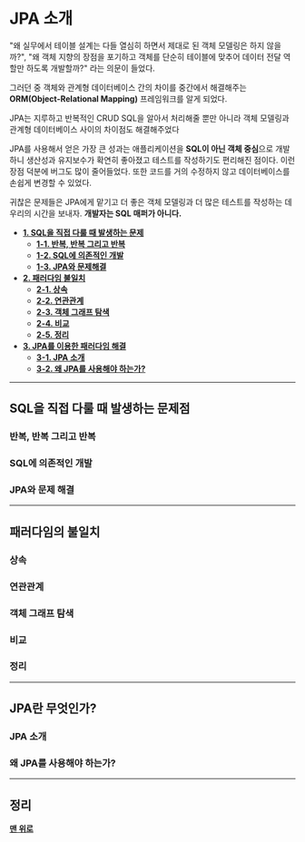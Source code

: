 # JPA 소개
"왜 실무에서 테이블 설계는 다들 열심히 하면서 제대로 된 객체 모델링은 하지 않을까?", 
"왜 객체 지향의 장점을 포기하고 객체를 단순히 테이블에 맞추어 데이터 전달 역할만 하도록 개발할까?" 라는 의문이 들었다.

그러던 중 객체와 관계형 데이터베이스 간의 차이를 중간에서 해결해주는 **ORM(Object-Relational Mapping)** 프레임워크를 알게 되었다.

JPA는 지루하고 반복적인 CRUD SQL을 알아서 처리해줄 뿐만 아니라 객체 모델링과 관계형 데이터베이스 사이의 차이점도 해결해주었다

JPA를 사용해서 얻은 가장 큰 성과는 애플리케이션을 **SQL이 아닌 객체 중심**으로 개발하니 생산성과 유지보수가 확연히 좋아졌고
테스트를 작성하기도 편리해진 점이다. 이런 장점 덕분에 버그도 많이 줄어들었다. 
또한 코드를 거의 수정하지 않고 데이터베이스를 손쉽게 변경할 수 있었다.

귀찮은 문제들은 JPA에게 맡기고 더 좋은 객체 모델링과 더 많은 테스트를 작성하는 데 우리의 시간을 보내자.
**개발자는 SQL 매퍼가 아니다.**

* **[1. SQL을 직접 다룰 때 발생하는 문제](#SQL을-직접-다룰-때-발생하는-문제)**       
    * **[1-1. 반복, 반복 그리고 반복](#반복-반복-반복)**
    * **[1-2. SQL에 의존적인 개발](#SQL에-의존적인-개발)**
    * **[1-3. JPA와 문제해결](#JPA와-문제해결)**   
* **[2. 패러다임 불일치](#패러다임-불일치)**       
    * **[2-1. 상속](#상속)**
    * **[2-2. 연관관계](#연관관계)**
    * **[2-3. 객체 그래프 탐색](#객체-그래프-탐색)**
    * **[2-4. 비교](#비교)**
    * **[2-5. 정리](#정리)**
* **[3. JPA를 이용한 패러다임 해결](#JPA를-이용한-패러다임-해결)**       
    * **[3-1. JPA 소개](#JPA-소개)**
    * **[3-2. 왜 JPA를 사용해야 하는가?](#왜-JPA를-사용해야-하는가?)**


___
## SQL을 직접 다룰 때 발생하는 문제점
### 반복, 반복 그리고 반복
### SQL에 의존적인 개발
### JPA와 문제 해결

___
## 패러다임의 불일치
### 상속
### 연관관계
### 객체 그래프 탐색
### 비교
### 정리

___
## JPA란 무엇인가?
### JPA 소개
### 왜 JPA를 사용해야 하는가?

___
## 정리
**[맨 위로](#JPA-소개)**
